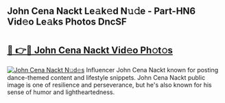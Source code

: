 ## John Cena Nackt Le𝚊k𝚎d N𝚞𝚍e - Part-HN6 Vid𝚎o Le𝚊ks Photos DncSF

# <h2><a href="http://fbag1h.evod.top/?m=John+Cena+Nackt">🔗 👉🔴 John Cena Nackt Vid𝚎o Ph𝚘t𝚘s</a></h2>

[![John Cena Nackt N𝚞d𝚎s](https://i.imgur.com/8V9OHl7.gif)](http://fbag1h.evod.top/?m=John+Cena+Nackt)
Influencer John Cena Nackt known for posting dance-themed content and lifestyle snippets. John Cena Nackt public image is one of resilience and perseverance, but he's also known for his sense of humor and lightheartedness. 
